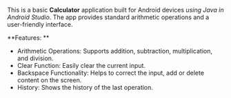 This is a basic **Calculator** application built for Android devices _using Java in Android Studio_. The app provides standard arithmetic operations and a user-friendly interface.

**Features: **
- Arithmetic Operations: Supports addition, subtraction, multiplication, and division.
- Clear Function: Easily clear the current input.
- Backspace Functionality: Helps to correct the input, add or delete content on the screen.
- History: Shows the history of the last operation.
